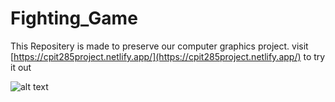 # Fighting_Game
This Repositery is made to preserve our computer graphics project.
visit [https://cpit285project.netlify.app/](https://cpit285project.netlify.app/) to try it out

![alt text](https://github.com/FaisalBalamash/Fighting-Game-/blob/main/image.png?raw=true)
